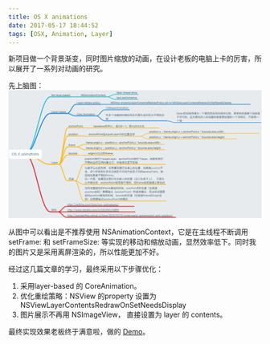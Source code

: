 ```yaml
---
title: OS X animations
date: 2017-05-17 18:44:52
tags: [OSX, Animation, Layer]
---
```

新项目做一个背景渐变，同时图片缩放的动画，在设计老板的电脑上卡的厉害，所以展开了一系列对动画的研究。

先上脑图：
![脑图](https://raw.githubusercontent.com/melody5417/blogResources/master/OS%20X%20animations.png)
  
  从图中可以看出是不推荐使用 NSAnimationContext，它是在主线程不断调用 setFrame: 和 setFrameSize: 等实现的移动和缩放动画，显然效率低下。同时我的图片又是采用离屏渲染的，所以性能更加不好。
  
  经过这几篇文章的学习，最终采用以下步骤优化：

1. 采用layer-based 的 CoreAnimation。
2. 优化重绘策略：NSView 的property 设置为 NSViewLayerContentsRedrawOnSetNeedsDisplay
3. 图片展示不再用 NSImageView， 直接设置为 layer 的 contents。

最终实现效果老板终于满意啦，做的 [Demo](https://github.com/melody5417/Animation/tree/master)。
  
